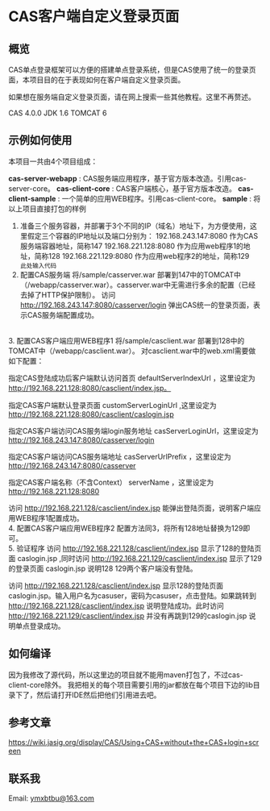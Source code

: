 CAS客户端自定义登录页面
=======================================

概览
--------

CAS单点登录框架可以方便的搭建单点登录系统，但是CAS使用了统一的登录页面，本项目目的在于表现如何在客户端自定义登录页面。

如果想在服务端自定义登录页面，请在网上搜索一些其他教程。这里不再赘述。

CAS 4.0.0
JDK 1.6
TOMCAT 6

示例如何使用
---------

本项目一共由4个项目组成：

**cas-server-webapp** :  CAS服务端应用程序，基于官方版本改造。引用cas-server-core。
**cas-client-core** : CAS客户端核心，基于官方版本改造。
**cas-client-sample** : 一个简单的应用WEB程序。引用cas-client-core。
**sample** : 将以上项目直接打包的样例

 1. 准备三个服务容器，并部署于3个不同的IP（域名）地址下，为方便使用，这里假定三个容器的IP地址以及端口分别为：
        192.168.243.147:8080 作为CAS服务端容器地址，简称147
        192.168.221.128:8080 作为应用web程序1的地址，简称128
        192.168.221.129:8080 作为应用web程序2的地址，简称129
 <br />`此处输入代码`
 2. 配置CAS服务端
将/sample/casserver.war 部署到147中的TOMCAT中（/webapp/casserver.war）。casserver.war中无需进行多余的配置（已经去掉了HTTP保护限制）。
访问 http://192.168.243.147:8080/casserver/login 弹出CAS统一的登录页面，表示CAS服务端配置成功。
<br />
 3. 配置CAS客户端应用WEB程序1
将/sample/casclient.war 部署到128中的TOMCAT中（/webapp/casclient.war）。
对casclient.war中的web.xml需要做如下配置：

 指定CAS登陆成功后客户端默认访问首页 defaultServerIndexUrl ，这里设定为 http://192.168.221.128:8080/casclient/index.jsp。

 指定CAS客户端默认登录页面 customServerLoginUrl ,这里设定为 http://192.168.221.128:8080/casclient/caslogin.jsp

 指定CAS客户端访问CAS服务端login服务地址 casServerLoginUrl，这里设定为 http://192.168.243.147:8080/casserver/login

 指定CAS客户端访问CAS服务端地址 casServerUrlPrefix ，这里设定为 http://192.168.243.147:8080/casserver

 指定CAS客户端名称（不含Context） serverName ，这里设定为 http://192.168.221.128:8080

 访问 http://192.168.221.128/casclient/index.jsp 能弹出登陆页面，说明客户端应用WEB程序1配置成功。
<br />
 4. 配置CAS客户端应用WEB程序2
 配置方法同3，将所有128地址替换为129即可。
 <br />
 5. 验证程序
 访问 http://192.168.221.128/casclient/index.jsp 显示了128的登陆页面 caslogin.jsp ,同时访问 http://192.168.221.129/casclient/index.jsp 显示了129的登录页面 caslogin.jsp 说明128 129两个客户端没有登陆。

 访问 http://192.168.221.128/casclient/index.jsp 显示128的登陆页面 caslogin.jsp。输入用户名为casuser，密码为casuser，点击登陆。如果跳转到 http://192.168.221.128/casclient/index.jsp 说明登陆成功。此时访问 http://192.168.221.129/casclient/index.jsp 并没有再跳到129的caslogin.jsp 说明单点登录成功。

如何编译
------
因为我修改了源代码，所以这里边的项目就不能用maven打包了，不过cas-client-core除外。
我把相关的每个项目需要引用的jar都放在每个项目下边的lib目录下了，然后请打开IDE然后把他们引用进去吧。


参考文章
--------
https://wiki.jasig.org/display/CAS/Using+CAS+without+the+CAS+login+screen

联系我
-----------------
Email: ymxbtbu@163.com